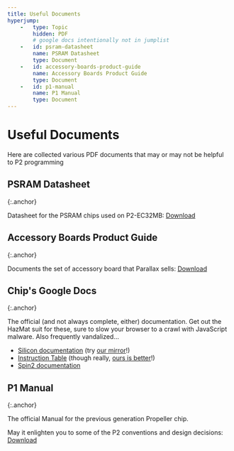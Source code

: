 ```yaml
---
title: Useful Documents
hyperjump:
    -   type: Topic
        hidden: PDF
        # google docs intentionally not in jumplist
    -   id: psram-datasheet
        name: PSRAM Datasheet
        type: Document
    -   id: accessory-boards-product-guide
        name: Accessory Boards Product Guide
        type: Document
    -   id: p1-manual
        name: P1 Manual
        type: Document
---
```

# Useful Documents

Here are collected various PDF documents that may or may not be helpful to P2 programming

## PSRAM Datasheet
{:.anchor}

Datasheet for the PSRAM chips used on P2-EC32MB: [Download](common/download/APM_PSRAM_QSPI_APS6404L_3SQR_v2_3_PKG-1954826.pdf)

## Accessory Boards Product Guide
{:.anchor}

Documents the set of accessory board that Parallax sells: [Download](common/download/64006-P2-Eval-Add-on-Boards-Product-Guide.pdf)

## Chip's Google Docs
{:.anchor}

The official (and not always complete, either) documentation.
Get out the HazMat suit for these, sure to slow your browser to a crawl with JavaScript malware.
Also frequently vandalized...

- [Silicon documentation](https://docs.google.com/document/d/1gn6oaT5Ib7CytvlZHacmrSbVBJsD9t_-kmvjd7nUR6o/edit) (try [our mirror](mirror/p2silicon.html)!)
- [Instruction Table](https://docs.google.com/spreadsheets/d/1_vJk-Ad569UMwgXTKTdfJkHYHpc1rZwxB-DcIiAZNdk/edit) (though really, [ours is better](p2_optable.html)!)
- [Spin2 documentation](https://docs.google.com/document/d/16qVkmA6Co5fUNKJHF6pBfGfDupuRwDtf-wyieh_fbqw/edit)

## P1 Manual
{:.anchor}

The official Manual for the previous generation Propeller chip.

May it enlighten you to some of the P2 conventions and design decisions: [Download](common/download/P8X32A-Web-PropellerManual-v1.2_0.pdf)

